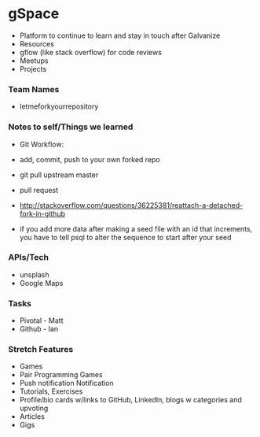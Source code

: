 # gSpace

* Platform to continue to learn and stay in touch after Galvanize
* Resources 
* gflow (like stack overflow) for code reviews
* Meetups
* Projects 

### Team Names

* letmeforkyourrepository

### Notes to self/Things we learned


* Git Workflow:
* add, commit, push to your own forked repo
* git pull upstream master
* pull request

* http://stackoverflow.com/questions/36225381/reattach-a-detached-fork-in-github

* if you add more data after making a seed file with an id that increments, you have to tell psql to alter the sequence to start after your seed

### APIs/Tech

* unsplash
* Google Maps

### Tasks

* Pivotal - Matt
* Github - Ian

### Stretch Features

* Games
* Pair Programming Games
* Push notification Notification 
* Tutorials, Exercises
* Profile/bio cards w/links to GitHub, LinkedIn, blogs w categories and upvoting
* Articles
* Gigs